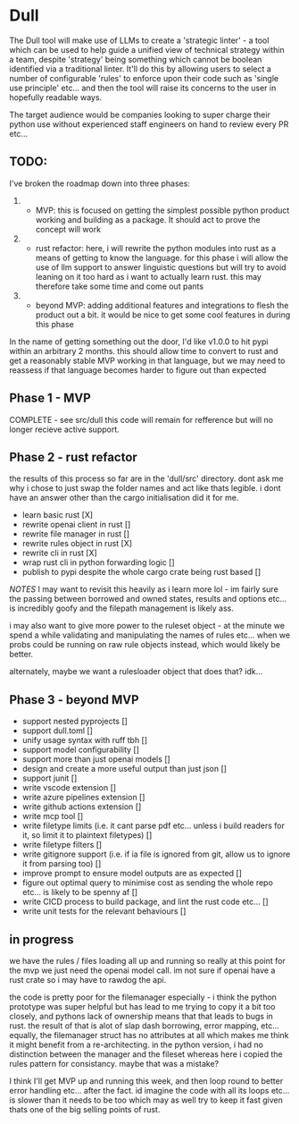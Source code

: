 # Dull

The Dull tool will make use of LLMs to create a 'strategic linter' - a tool which can be used to help guide a unified view of technical strategy within a team, despite 'strategy' being something which cannot be boolean identified via a traditional linter. It'll do this by allowing users to select a number of configurable 'rules' to enforce upon their code such as 'single use principle' etc... and then the tool will raise its concerns to the user in hopefully readable ways.

The target audience would be companies looking to super charge their python use without experienced staff engineers on hand to review every PR etc...

## TODO:

I've broken the roadmap down into three phases:

1. - MVP: this is focused on getting the simplest possible python product working and building as a package. It should act to prove the concept will work
2. - rust refactor: here, i will rewrite the python modules into rust as a means of getting to know the language. for this phase i will allow the use of llm support to answer linguistic questions but will try to avoid leaning on it too hard as i want to actually learn rust. this may therefore take some time and come out pants
3. - beyond MVP: adding additional features and integrations to flesh the product out a bit. it would be nice to get some cool features in during this phase

In the name of getting something out the door, I'd like v1.0.0 to hit pypi within an arbitrary 2 months. this should allow time to convert to rust and get a reasonably stable MVP working in that language, but we may need to reassess if that language becomes harder to figure out than expected

Phase 1 - MVP
-------------
COMPLETE - see src/dull
this code will remain for refference but will no longer recieve active support.

Phase 2 - rust refactor
-----------------------
the results of this process so far are in the 'dull/src' directory. dont ask me why i chose to just swap the folder names and act like thats legible. i dont have an answer other than the cargo initialisation did it for me.

- learn basic rust [X]
- rewrite openai client in rust []
- rewrite file manager in rust []
- rewrite rules object in rust [X]
- rewrite cli in rust [X]
- wrap rust cli in python forwarding logic []
- publish to pypi despite the whole cargo crate being rust based []

*NOTES*
I may want to revisit this heavily as i learn more lol - im fairly sure the passing between borrowed and owned states, results and options etc... is incredibly goofy and the filepath management is likely ass.

i may also want to give more power to the ruleset object - at the minute we spend a while validating and manipulating the names of rules etc... when we probs could be running on raw rule objects instead, which would likely be better.

alternately, maybe we want a rulesloader object that does that? idk...

Phase 3 - beyond MVP
--------------------
- support nested pyprojects []
- support dull.toml []
- unify usage syntax with ruff tbh []
- support model configurability []
- support more than just openai models []
- design and create a more useful output than just json []
- support junit []
- write vscode extension []
- write azure pipelines extension []
- write github actions extension []
- write mcp tool []
- write filetype limits (i.e. it cant parse pdf etc... unless i build readers for it, so limit it to plaintext filetypes) []
- write filetype filters []
- write gitignore support (i.e. if ia file is ignored from git, allow us to ignore it from parsing too) []
- improve prompt to ensure model outputs are as expected []
- figure out optimal query to minimise cost as sending the whole repo etc... is likely to be spenny af []
- write CICD process to build package, and lint the rust code etc... []
- write unit tests for the relevant behaviours []

## in progress

we have the rules / files loading all up and running so really at this point for the mvp we just need the openai model call. im not sure if openai have a rust crate so i may have to rawdog the api.

the code is pretty poor for the filemanager especially - i think the python prototype was super helpful but has lead to me trying to copy it a bit too closely, and pythons lack of ownership means that that leads to bugs in rust. the result of that is alot of slap dash borrowing, error mapping, etc... equally, the filemanager struct has no attributes at all which makes me think it might benefit from a re-architecting. in the python version, i had no distinction between the manager and the fileset whereas here i copied the rules pattern for consistancy. maybe that was a mistake?

I think I'll get MVP up and running this week, and then loop round to better error handling etc... after the fact. id imagine the code with all its loops etc... is slower than it needs to be too which may as well try to keep it fast given thats one of the big selling points of rust.